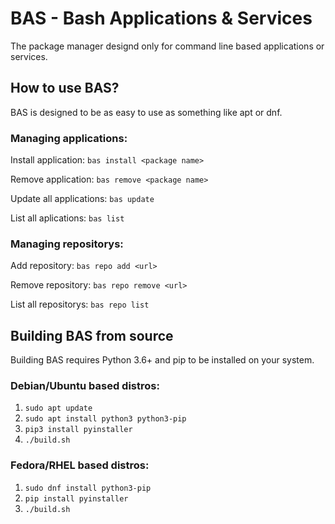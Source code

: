 # BAS - Bash Applications & Services
The package manager designd only for command line based applications or services.

## How to use BAS?
BAS is designed to be as easy to use as something like apt or dnf.

### Managing applications: 
Install application: `bas install <package name>`

Remove application: `bas remove <package name>`

Update all applications: `bas update`

List all aplications: `bas list`

### Managing repositorys:
Add repository: ``bas repo add <url>``

Remove repository: ``bas repo remove <url>``

List all repositorys: `bas repo list`

## Building BAS from source
Building BAS requires Python 3.6+ and pip to be installed on your system.

### Debian/Ubuntu based distros:
  1. `sudo apt update`
  1. `sudo apt install python3 python3-pip`
  2. `pip3 install pyinstaller`
  3. `./build.sh`

### Fedora/RHEL based distros:
  1. `sudo dnf install python3-pip`
  2. `pip install pyinstaller`
  3. `./build.sh`
